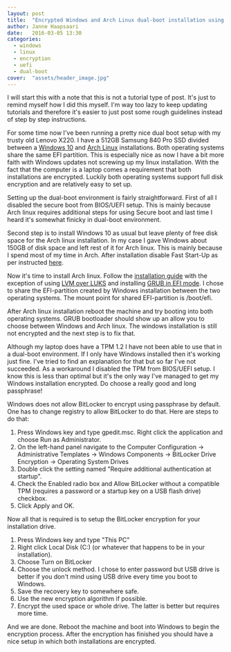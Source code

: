 ```yaml
---
layout: post
title:  "Encrypted Windows and Arch Linux dual-boot installation using UEFI"
author: Janne Haapsaari
date:   2016-03-05 13:30
categories:
  - windows
  - linux
  - encryption
  - uefi
  - dual-boot
cover:  "assets/header_image.jpg"
---
```


I will start this with a note that this is not a tutorial type of post. It's just
to remind myself how I did this myself. I'm way too lazy to keep updating tutorials
and therefore it's easier to just post some rough guidelines instead of step by
step instructions.

For some time now I've been running a pretty nice dual boot setup with my trusty
old Lenovo X220. I have a 512GB Samsung 840 Pro SSD divided between a [Windows 10](https://www.microsoft.com/en-us/windows)
and [Arch Linux](https://www.archlinux.org/) installations. Both operating systems share the same EFI partition.
This is especially nice as now I have a bit more faith with Windows updates not
screwing up my linux installation. With the fact that the computer is a laptop
comes a requirement that both installations are encrypted. Luckily both
operating systems support full disk encryption and are relatively easy to set up.

Setting up the dual-boot environment is fairly straightforward. First of all I
disabled the secure boot from BIOS/UEFI setup. This is mainly because Arch linux
requires additional steps for using Secure boot and last time I heard it's
somewhat finicky in dual-boot environment.

Second step is to install Windows 10 as usual but leave plenty of free disk
space for the Arch linux installation. In my case I gave Windows about 150GB of
disk space and left rest of it for Arch linux. This is mainly because I spend
most of my time in Arch. After installation disable Fast Start-Up as per
instructed [here](http://www.eightforums.com/tutorials/6320-fast-startup-turn-off-windows-8-a.html).

Now it's time to install Arch linux. Follow the [installation guide](https://wiki.archlinux.org/index.php/Installation_guide)
with the exception of using [LVM over LUKS](https://wiki.archlinux.org/index.php/Dm-crypt/Encrypting_an_entire_system#LVM_on_LUKS)
and installing [GRUB in EFI mode](https://wiki.archlinux.org/index.php/GRUB#Installation_2).
I chose to share the EFI-partition created by Windows installation between the
two operating systems. The mount point for shared EFI-partition is /boot/efi.

After Arch linux installation reboot the machine and try booting into both
operating systems. GRUB bootloader should show up an allow you to choose between
Windows and Arch linux. The windows installation is still not encrypted and the
next step is to fix that.

Although my laptop does have a TPM 1.2 I have not been able to use that in a
dual-boot environment. If I only have Windows installed then it's working just
fine. I've tried to find an explanation for that but so far I've not succeeded.
As a workaround I disabled the TPM from BIOS/UEFI setup. I know this is less
than optimal but it's the only way I've managed to get my Windows installation
encrypted. Do choose a really good and long passphrase!

Windows does not allow BitLocker to encrypt using passphrase by default. One has
to change registry to allow BitLocker to do that. Here are steps to do that:

1. Press Windows key and type gpedit.msc. Right click the application and choose Run as Administrator.
2. On the left-hand panel navigate to the Computer Configuration -> Administrative Templates -> Windows Components -> BitLocker Drive Encryption -> Operating System Drives
3. Double click the setting named "Require additional authentication at startup".
4. Check the Enabled radio box and Allow BitLocker without a compatible TPM (requires a password or a startup key on a USB flash drive) checkbox.
5. Click Apply and OK.

Now all that is required is to setup the BitLocker encryption for your installation
drive.

1. Press Windows key and type "This PC"
2. Right click Local Disk (C:) (or whatever that happens to be in your installation).
3. Choose Turn on BitLocker
4. Choose the unlock method. I chose to enter password but USB drive is better if you don't mind using USB drive every time you boot to Windows.
5. Save the recovery key to somewhere safe.
6. Use the new encryption algorithm if possible.
7. Encrypt the used space or whole drive. The latter is better but requires more time.

And we are done. Reboot the machine and boot into Windows to begin the
encryption process. After the encryption has finished you should have a nice
setup in which both installations are encrypted.

